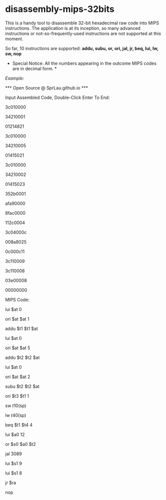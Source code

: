 # disassembly-mips-32bits

This is a handy tool to disassemble 32-bit hexadecimal raw code into MIPS instructions. The application is at its inception, so many advanced instructions or not-so-frequently-used instructions are not supported at this moment.

So far, 10 instructions are supported: **addu, subu, or, ori, jal, jr, beq, lui, lw, sw, nop**

* Special Notice: All the numbers appearing in the outcome MIPS codes are in decimal form. *

*Example:*


***      Open Source @ SprLau.github.io      ***

Input Assembled Code, Double-Click Enter To End:

3c010000

34210001

01214821

3c010000

34210005

01415021

3c010000

34210002

01415023

352b0001

afa90000

8fac0000

112c0004

3c04000c

008a8025

0c000c11

3c110009

3c110008

03e00008

00000000



MIPS Code:

lui      $at  0

ori      $at  $at  1

addu     $t1  $t1  $at

lui      $at  0

ori      $at  $at  5

addu     $t2  $t2  $at

lui      $at  0

ori      $at  $at  2

subu     $t2  $t2  $at

ori      $t3  $t1  1

sw       $t1  0($sp)

lw       $t4  0($sp)

beq      $t1  $t4  4

lui      $a0  12

or       $s0  $a0  $t2

jal      3089

lui      $s1  9

lui      $s1  8

jr       $ra

nop
